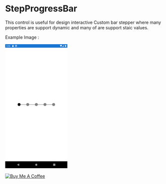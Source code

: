 # StepProgressBar

This control is useful for design interactive Custom bar stepper where many properties are support dynamic and many of are support staic values.

Example Image :

<img src="https://github.com/shubhamsharma12147/StepProgressBar/blob/master/Example%201.png"  width="200" height="400"/>
</br>


<a href="https://www.buymeacoffee.com/Shubham121" target="_blank"><img src="https://cdn.buymeacoffee.com/buttons/v2/default-yellow.png" alt="Buy Me A Coffee" style="height: 60px !important;width: 217px !important;" ></a>
